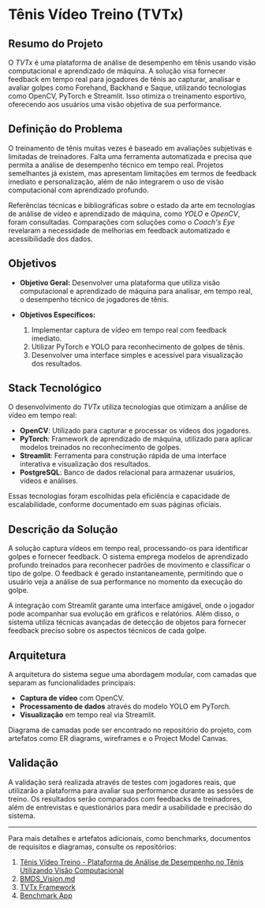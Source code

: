 # **Tênis Vídeo Treino (TVTx)**

## **Resumo do Projeto**
O *TVTx* é uma plataforma de análise de desempenho em tênis usando visão computacional e aprendizado de máquina. A solução visa fornecer feedback em tempo real para jogadores de tênis ao capturar, analisar e avaliar golpes como Forehand, Backhand e Saque, utilizando tecnologias como OpenCV, PyTorch e Streamlit. Isso otimiza o treinamento esportivo, oferecendo aos usuários uma visão objetiva de sua performance.

## **Definição do Problema**
O treinamento de tênis muitas vezes é baseado em avaliações subjetivas e limitadas de treinadores. Falta uma ferramenta automatizada e precisa que permita a análise de desempenho técnico em tempo real. Projetos semelhantes já existem, mas apresentam limitações em termos de feedback imediato e personalização, além de não integrarem o uso de visão computacional com aprendizado profundo. 

Referências técnicas e bibliográficas sobre o estado da arte em tecnologias de análise de vídeo e aprendizado de máquina, como *YOLO* e *OpenCV*, foram consultadas. Comparações com soluções como o *Coach's Eye* revelaram a necessidade de melhorias em feedback automatizado e acessibilidade dos dados.

## **Objetivos**
- **Objetivo Geral:** Desenvolver uma plataforma que utiliza visão computacional e aprendizado de máquina para analisar, em tempo real, o desempenho técnico de jogadores de tênis.
  
- **Objetivos Específicos:**
  1. Implementar captura de vídeo em tempo real com feedback imediato.
  2. Utilizar PyTorch e YOLO para reconhecimento de golpes de tênis.
  3. Desenvolver uma interface simples e acessível para visualização dos resultados.

## **Stack Tecnológico**
O desenvolvimento do *TVTx* utiliza tecnologias que otimizam a análise de vídeo em tempo real:
- **OpenCV**: Utilizado para capturar e processar os vídeos dos jogadores.
- **PyTorch**: Framework de aprendizado de máquina, utilizado para aplicar modelos treinados no reconhecimento de golpes.
- **Streamlit**: Ferramenta para construção rápida de uma interface interativa e visualização dos resultados.
- **PostgreSQL**: Banco de dados relacional para armazenar usuários, vídeos e análises.
  
Essas tecnologias foram escolhidas pela eficiência e capacidade de escalabilidade, conforme documentado em suas páginas oficiais.

## **Descrição da Solução**
A solução captura vídeos em tempo real, processando-os para identificar golpes e fornecer feedback. O sistema emprega modelos de aprendizado profundo treinados para reconhecer padrões de movimento e classificar o tipo de golpe. O feedback é gerado instantaneamente, permitindo que o usuário veja a análise de sua performance no momento da execução do golpe.

A integração com Streamlit garante uma interface amigável, onde o jogador pode acompanhar sua evolução em gráficos e relatórios. Além disso, o sistema utiliza técnicas avançadas de detecção de objetos para fornecer feedback preciso sobre os aspectos técnicos de cada golpe.

## **Arquitetura**
A arquitetura do sistema segue uma abordagem modular, com camadas que separam as funcionalidades principais:
- **Captura de vídeo** com OpenCV.
- **Processamento de dados** através do modelo YOLO em PyTorch.
- **Visualização** em tempo real via Streamlit.
  
Diagrama de camadas pode ser encontrado no repositório do projeto, com artefatos como ER diagrams, wireframes e o Project Model Canvas.

## **Validação**
A validação será realizada através de testes com jogadores reais, que utilizarão a plataforma para avaliar sua performance durante as sessões de treino. Os resultados serão comparados com feedbacks de treinadores, além de entrevistas e questionários para medir a usabilidade e precisão do sistema.

---

Para mais detalhes e artefatos adicionais, como benchmarks, documentos de requisitos e diagramas, consulte os repositórios:

1. [Tênis Vídeo Treino - Plataforma de Análise de Desempenho no Tênis Utilizando Visão Computacional](https://github.com/FeralUnsettler/tvtx/blob/main/paper_senacLab.md)
2. [BMDS_Vision.md](https://github.com/FeralUnsettler/tvtx/blob/main/BMDS_Vision.md)
3. [TVTx Framework](https://github.com/FeralUnsettler/tvtx/blob/main/p2mvp_framework.md)
4. [Benchmark App](https://github.com/FeralUnsettler/tvtx/blob/main/benchmark.md)


